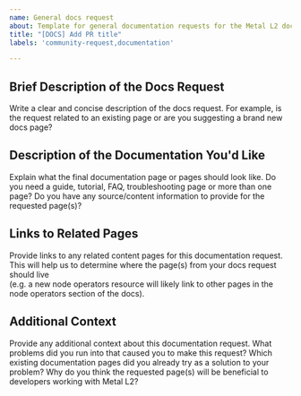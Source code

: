 ```yaml
---
name: General docs request
about: Template for general documentation requests for the Metal L2 docs
title: "[DOCS] Add PR title"
labels: 'community-request,documentation'

---
```


<!-- please fill out the following the best to your ability and properly label the issue -->

## Brief Description of the Docs Request
Write a clear and concise description of the docs request. For example, is the request related to an existing page or are you suggesting a brand new docs page?

## Description of the Documentation You'd Like
Explain what the final documentation page or pages should look like. Do you need a guide, tutorial, FAQ, troubleshooting page or more than one page? Do you have any source/content information to provide for the requested page(s)?

## Links to Related Pages
Provide links to any related content pages for this documentation request. This will help us to determine where the page(s) from your docs request should live  
(e.g. a new node operators resource will likely link to other pages in the node operators section of the docs).

## Additional Context
Provide any additional context about this documentation request. What problems did you run into that caused you to make this request? 
Which existing documentation pages did you already try as a solution to your problem? Why do you think the requested page(s) will be beneficial to developers working with Metal L2?
